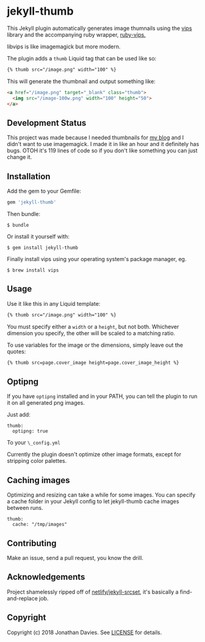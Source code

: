 # jekyll-thumb

This Jekyll plugin automatically generates image thumnails using the [vips](https://jcupitt.github.io/libvips) library and the accompanying ruby wrapper, [ruby-vips.](https://github.com/jcupitt/ruby-vips)

libvips is like imagemagick but more modern.

The plugin adds a `thumb` Liquid tag that can be used like so:

```html
{% thumb src="/image.png" width="100" %}
```

This will generate the thumbnail and output something like:

```html
<a href="/image.png" target="_blank" class="thumb">
  <img src="/image-100w.png" width="100" height="50">
</a>
```

## Development Status

This project was made because I needed thumbnails for [my blog](https://cleverna.me) and I didn't want to use imagemagick. I made it in like an hour and it definitely has bugs. OTOH it's 119 lines of code so if you don't like something you can just change it.

## Installation

Add the gem to your Gemfile:

```ruby
gem 'jekyll-thumb'
```

Then bundle:

    $ bundle

Or install it yourself with:

    $ gem install jekyll-thumb
    
Finally install vips using your operating system's package manager, eg.

    $ brew install vips

## Usage

Use it like this in any Liquid template:

```html
{% thumb src="/image.png" width="100" %}
```

You must specify either a `width` or a `height`, but not both. Whichever dimension you specify, the other will be scaled to a matching ratio.

To use variables for the image or the dimensions, simply leave out the quotes:

```html
{% thumb src=page.cover_image height=page.cover_image_height %}
```

## Optipng

If you have `optipng` installed and in your PATH, you can tell the plugin to run it on all generated png images.

Just add:

```
thumb:
  optipng: true
```

To your `\_config.yml`

Currently the plugin doesn't optimize other image formats, except for stripping color palettes.

## Caching images

Optimizing and resizing can take a while for some images. You can specify a cache folder in your Jekyll config to let jekyll-thumb cache images between runs.

```
thumb:
  cache: "/tmp/images"
```

## Contributing

Make an issue, send a pull request, you know the drill.

## Acknowledgements

Project shamelessly ripped off of [netlify/jekyll-srcset](https://github.com/netlify/jekyll-srcset), it's basically a find-and-replace job.

## Copyright

Copyright (c) 2018 Jonathan Davies. See [LICENSE](LICENSE) for details.
